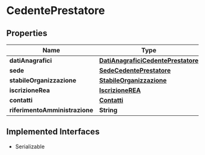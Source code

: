 

# CedentePrestatore


## Properties

| Name | Type | Description | Notes |
|------------ | ------------- | ------------- | -------------|
|**datiAnagrafici** | [**DatiAnagraficiCedentePrestatore**](DatiAnagraficiCedentePrestatore.md) |  |  [optional] |
|**sede** | [**SedeCedentePrestatore**](SedeCedentePrestatore.md) |  |  [optional] |
|**stabileOrganizzazione** | [**StabileOrganizzazione**](StabileOrganizzazione.md) |  |  [optional] |
|**iscrizioneRea** | [**IscrizioneREA**](IscrizioneREA.md) |  |  [optional] |
|**contatti** | [**Contatti**](Contatti.md) |  |  [optional] |
|**riferimentoAmministrazione** | **String** |  |  [optional] |


## Implemented Interfaces

* Serializable


